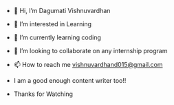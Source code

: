 - 👋 Hi, I’m Dagumati Vishnuvardhan
- 👀 I’m interested in Learning
- 🌱 I’m currently learning coding
- 💞️ I’m looking to collaborate on any internship program
- 📫 How to reach me vishnuvardhand015@gmail.com

- I am a good enough content writer too!!

- Thanks for Watching
